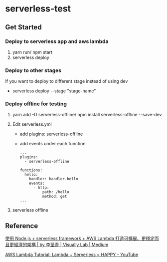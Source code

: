 # serverless-test

## Get Started

### Deploy to  serverless app and aws lambda

1. yarn run/ npm start
2. serverless deploy

### Deploy to other stages

If you want to deploy to different stage instead of using dev
- serverless deploy --stage "stage-name"

### Deploy offline for testing

1. yarn add -D serverless-offline/ npm install serverless-offline --save-dev

2. Edit serverless.yml

   - add plugins: serverless-offline

   - add events under each function

     ```
     ...
     plugins:
       - serverless-offline
     
     functions:
       hello:
         handler: handler.hello
         events:
           - http:
               path: /hello
               method: get
     ...
     ```

3. serverless offline

## Reference

[使用 Node.js + serverless framework + AWS Lambda 打造可擴展、更穩定而且更經濟的架構 | by 李至青 | Visually Lab | Medium](https://medium.com/visuallylab/使用-node-js-serverless-framework-aws-lambda-打造可擴展-更穩定而且更經濟的架構-6a54b51b8988)

[AWS Lambda Tutorial: Lambda + Serverless = HAPPY - YouTube](https://www.youtube.com/watch?v=71cd5XerKss)
